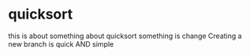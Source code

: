 # quicksort
this is about something about quicksort
something is change
Creating a new branch is quick AND simple
